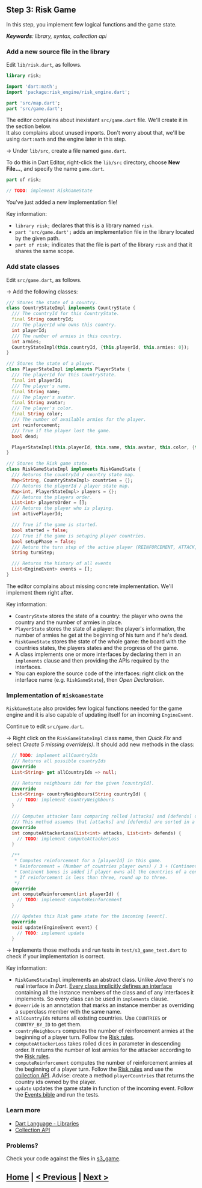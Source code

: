 ## Step 3: Risk Game

In this step, you implement few logical functions and the game state.

_**Keywords**: library, syntax, collection api_


### Add a new source file in the library

Edit `lib/risk.dart`, as follows.

```Dart
library risk;

import 'dart:math';
import 'package:risk_engine/risk_engine.dart';

part 'src/map.dart';
part 'src/game.dart';
```

The editor complains about inexistant `src/game.dart` file. We'll create it in the section below.  
It also complains about unused imports. Don't worry about that, we'll be using `dart:math` and the engine later in this step.

&rarr; Under `lib/src`, create a file named `game.dart`.

To do this in Dart Editor, right-click the `lib/src` directory, choose **New File...**, and specify the name `game.dart`.

```Dart
part of risk;

// TODO: implement RiskGameState
```

You've just added a new implementation file!

Key information:

* `library risk;` declares that this is a library named `risk`.
* `part 'src/game.dart';` adds an implementation file in the library located by the given path.
* `part of risk;` indicates that the file is part of the library `risk` and that it shares the same scope.

### Add state classes

Edit `src/game.dart`, as follows.

&rarr; Add the following classes:

```Dart
/// Stores the state of a country.
class CountryStateImpl implements CountryState {
  /// The countryId for this CountryState.
  final String countryId;
  /// The playerId who owns this country.
  int playerId;
  /// The number of armies in this country.
  int armies;
  CountryStateImpl(this.countryId, {this.playerId, this.armies: 0});
}

/// Stores the state of a player.
class PlayerStateImpl implements PlayerState {
  /// The playerId for this CountryState.
  final int playerId;
  /// The player's name.
  final String name;
  /// The player's avatar.
  final String avatar;
  /// The player's color.
  final String color;
  /// The number of available armies for the player.
  int reinforcement;
  /// True if the player lost the game.
  bool dead;

  PlayerStateImpl(this.playerId, this.name, this.avatar, this.color, {this.reinforcement: 0, this.dead: false});
}

/// Stores the Risk game state.
class RiskGameStateImpl implements RiskGameState {
  /// Returns the countryId / country state map.
  Map<String, CountryStateImpl> countries = {};
  /// Returns the playerId / player state map.
  Map<int, PlayerStateImpl> players = {};
  /// Returns the players order.
  List<int> playersOrder = [];
  /// Returns the player who is playing.
  int activePlayerId;

  /// True if the game is started.
  bool started = false;
  /// True if the game is setuping player countries.
  bool setupPhase = false;
  /// Return the turn step of the active player (REINFORCEMENT, ATTACK, FORTIFICATION).
  String turnStep;

  /// Returns the history of all events
  List<EngineEvent> events = [];
}
```

The editor complains about missing concrete implementation. We'll implement them right after.

Key information:

* `CountryState` stores the state of a country: the player who owns the country and the number of armies in place.
* `PlayerState` stores the state of a player: the player's information, the number of armies he get at the beginning of his turn and if he's dead.
* `RiskGameState` stores the state of the whole game: the board with the countries states, the players states and the progress of the game.
* A class implements one or more interfaces by declaring them in an `implements` clause and then providing the APIs required by the interfaces. 
* You can explore the source code of the interfaces: right click on the interface name (e.g. `RiskGameState`), then _Open Declaration_. 

### Implementation of `RiskGameState`

`RiskGameState` also provides few logical functions needed for the game engine and it is also capable of updating itself for an incoming `EngineEvent`.

Continue to edit `src/game.dart`.

&rarr; Right click on the `RiskGameStateImpl` class name, then _Quick Fix_ and select _Create 5 missing override(s)_. It should add new methods in the class:

```Dart
  // TODO: implement allCountryIds
  /// Returns all possible countryIds
  @override
  List<String> get allCountryIds => null;

  /// Returns neighbours ids for the given [countryId].
  @override
  List<String> countryNeighbours(String countryId) {
    // TODO: implement countryNeighbours
  }

  /// Computes attacker loss comparing rolled [attacks] and [defends] dices.
  /// This method assumes that [attacks] and [defends] are sorted in a descending order
  @override
  int computeAttackerLoss(List<int> attacks, List<int> defends) {
    // TODO: implement computeAttackerLoss
  }

  /**
   * Computes reinforcement for a [playerId] in this game.
   * Reinforcement = (Number of countries player owns) / 3 + (Continent bonus)
   * Continent bonus is added if player owns all the countries of a continent.
   * If reinforcement is less than three, round up to three.
   */
  @override
  int computeReinforcement(int playerId) {
    // TODO: implement computeReinforcement
  }

  /// Updates this Risk game state for the incoming [event].
  @override
  void update(EngineEvent event) {
    // TODO: implement update
  }
```

&rarr; Implements those methods and run tests in `test/s3_game_test.dart` to check if your implementation is correct.

Key information:
* `RiskGameStateImpl` implements an abstract class. Unlike _Java_ there's no real interface in _Dart_. [Every class implicitly defines an interface](https://www.dartlang.org/docs/dart-up-and-running/contents/ch02.html#ch02-implicit-interfaces) containing all the instance members of the class and of any interfaces it implements. So every class can be used in `implements` clause.
* `@override` is an annotation that marks an instance member as overriding a superclass member with the same name.
* `allCountryIds` returns all existing countries. Use `COUNTRIES` or `COUNTRY_BY_ID` to get them.
* `countryNeighbours` computes the number of reinforcement armies at the beginning of a player turn. Follow the [Risk rules](rules.md).
* `computeAttackerLoss` takes rolled dices in parameter in descending order. It returns the number of lost armies for the attacker according to the [Risk rules](rules.md).
* `computeReinforcement` computes the number of reinforcement armies at the beginning of a player turn. Follow the [Risk rules](rules.md) and use the [collection API](https://api.dartlang.org/apidocs/channels/stable/dartdoc-viewer/dart-core.Iterable).
  Advise: create a method `playerCountries` that returns the country ids owned by the player.
* `update` updates the game state in function of the incoming event. Follow the [Events bible](events.md) and run the tests.

### Learn more
 - [Dart Language - Libraries](https://www.dartlang.org/docs/dart-up-and-running/contents/ch02.html#libraries)
 - [Collection API](https://api.dartlang.org/apidocs/channels/stable/dartdoc-viewer/dart-core.Iterable)

### Problems?
Check your code against the files in [s3_game](../samples/s3_game).

## [Home](../README.md) | [< Previous](step-2.md) | [Next >](step-4.md)
